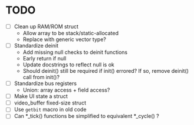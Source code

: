 # TODO

- [ ] Clean up RAM/ROM struct
  - Allow array to be stack/static-allocated
  - Replace with generic vector type?
- [ ] Standardize deinit
  - Add missing null checks to deinit functions
  - Early return if null
  - Update docstrings to reflect null is ok
  - Should deinit() still be required if init() errored? If so, remove deinit() call from init()?
- [ ] Standardize bus registers
  - Union: array access + field access?
- [ ] Make UI state a struct
- [ ] video_buffer fixed-size struct
- [ ] Use `getbit` macro in old code
- [ ] Can *_tick() functions be simplified to equivalent *_cycle() ?